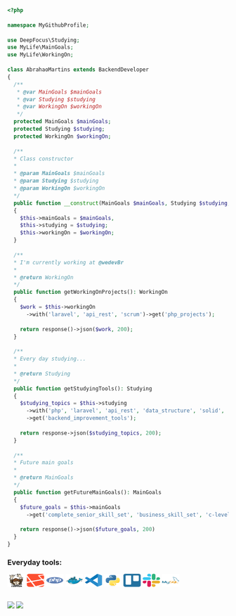 ```php
<?php
  
namespace MyGithubProfile;

use DeepFocus\Studying;
use MyLife\MainGoals;
use MyLife\WorkingOn;

class AbrahaoMartins extends BackendDeveloper
{
  /**
   * @var MainGoals $mainGoals
   * @var Studying $studying
   * @var WorkingOn $workingOn
   */
  protected MainGoals $mainGoals;
  protected Studying $studying;
  protected WorkingOn $workingOn;

  /**
  * Class constructor
  *
  * @param MainGoals $mainGoals
  * @param Studying $studying
  * @param WorkingOn $workingOn
  */
  public function __construct(MainGoals $mainGoals, Studying $studying, WorkingOn $workingOn,)
  {
    $this->mainGoals = $mainGoals,
    $this->studying = $studying;
    $this->workingOn = $workingOn;
  }
  
  /**
  * I'm currently working at @wedevBr
  *
  * @return WorkingOn
  */
  public function getWorkingOnProjects(): WorkingOn
  {
    $work = $this->workingOn
      ->with('laravel', 'api_rest', 'scrum')->get('php_projects');
    
    return response()->json($work, 200);
  }
  
  /**
  * Every day studying...
  *
  * @return Studying
  */
  public function getStudyingTools(): Studying
  {
    $studying_topics = $this->studying
      ->with('php', 'laravel', 'api_rest', 'data_structure', 'solid', 'astrophysics') // why not, right?
      ->get('backend_improvement_tools');
             
    return response->json($studying_topics, 200);
  }
             
  /**
  * Future main goals
  *
  * @return MainGoals
  */
  public function getFutureMainGoals(): MainGoals
  {
    $future_goals = $this->mainGoals
      ->get('complete_senior_skill_set', 'business_skill_set', 'c-level_position');
             
    return response()->json($future_goals, 200)
  }
}

```

[//]: # (<img src="https://github.com/abrahaosrmartins/abrahaosrmartins/blob/main/carbon_vscode.png"/>)

### Everyday tools:
<div>
  <img alt="Ab-Composer" height="30" width="40" src="https://github.com/devicons/devicon/blob/master/icons/composer/composer-original.svg">
  <img alt="Ab-Laravel" height="30" width="40" src="https://github.com/devicons/devicon/blob/master/icons/laravel/laravel-plain.svg">
  <img alt="Ab-Php" height="30" width="40" src="https://github.com/devicons/devicon/blob/master/icons/php/php-plain.svg">
  <img alt="Ab-Docker" height="30" width="40" src="https://github.com/devicons/devicon/blob/master/icons/docker/docker-original.svg">
  <img alt="Ab-Vscode" height="30" width="40" src="https://github.com/devicons/devicon/blob/master/icons/vscode/vscode-original.svg">
  <img alt="Ab-Python" height="30" width="40" src="https://github.com/devicons/devicon/blob/master/icons/python/python-original.svg">
  <img alt="Ab-Trello" height="30" width="40" src="https://github.com/devicons/devicon/blob/master/icons/trello/trello-plain.svg">
  <img alt="Ab-Slack" height="30" width="40" src="https://github.com/devicons/devicon/blob/master/icons/slack/slack-original.svg">
  <img alt="Ab-Mysql" height="30" width="40" src="https://github.com/devicons/devicon/blob/master/icons/mysql/mysql-original-wordmark.svg">
</div>
  
  ##
 
<div>
  <a href = "mailto:abrahaosrmartins@gmail.com"><img src="https://img.shields.io/badge/-Gmail-%23333?style=for-the-badge&logo=gmail&logoColor=white" target="_blank"></a>
  <a href="https://www.linkedin.com/in/abrahaosrmartins/" target="_blank"><img src="https://img.shields.io/badge/-LinkedIn-%230077B5?style=for-the-badge&logo=linkedin&logoColor=white" target="_blank"></a> 
</div>
